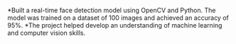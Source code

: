 *Built a real-time face detection model using OpenCV and Python. The model was trained on a dataset of 100 images and achieved an accuracy of 95%.
*The project helped develop an understanding of machine learning and computer vision skills.

